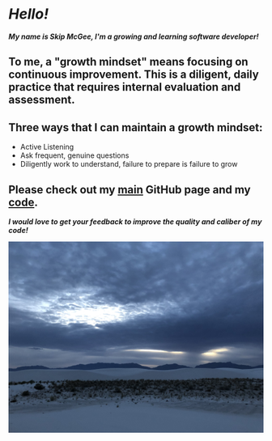 
# *Hello!*

***My name is Skip McGee, I'm a growing and learning software developer!***

## To me, a "growth mindset" means focusing on continuous improvement. This is a diligent, daily practice that requires internal evaluation and assessment.
## Three ways that I can maintain a growth mindset:
  - Active Listening
  - Ask frequent, genuine questions
  - Diligently work to understand, failure to prepare is failure to grow

## Please check out my [main](https://github.com/skipmcgee/skipmcgee.github.io) GitHub page and my [code](https://github.com/skipmcgee).

***I would love to get your feedback to improve the quality and caliber of my code!***

![White Sands, New Mexico](/images/whitesands.jpg)
